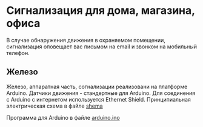 # Сигнализация для дома, магазина, офиса

В случае обнаружения движения в охраняемом помещении, 
сигнализация оповещает вас письмом на email и звонком на мобильный телефон.

## Железо
Железо, аппаратная часть, согнализации реализовани на платформе Arduino.
Датчики движения - стандертные для Arduino.
Для соединения с Arduino с интернетом используется Ethernet Shield.
Принципиальная электрическая схема в файле [shema](https://github.com/SergXIIIth/signals/shema)

Программа для Arduino в файле [arduino.ino](https://github.com/SergXIIIth/signals/arduino.ino)